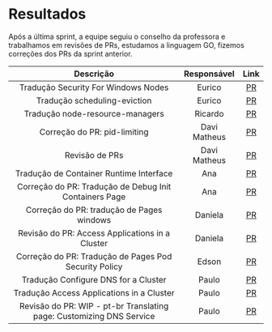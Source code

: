 # Resultados

Após a última sprint, a equipe seguiu o conselho da professora e trabalhamos em revisões de PRs, estudamos a linguagem GO, fizemos correções dos PRs da sprint anterior. 

|Descrição|Responsável|Link|
|:--:|:--:|:--:|
|Tradução Security For Windows Nodes | Eurico | [PR](https://github.com/kubernetes/website/pull/38569) |
|Tradução scheduling-eviction| Eurico | [PR](https://github.com/kubernetes/website/pull/38107) |
|Tradução node-resource-managers | Ricardo | [PR](https://github.com/kubernetes/website/pull/38493) |
|Correção do PR: pid-limiting| Davi Matheus | [PR](https://github.com/kubernetes/website/pull/38142) |
|Revisão de PRs| Davi Matheus | [PR](https://github.com/kubernetes/website/pull/38142) |
|Tradução de Container Runtime Interface| Ana | [PR](https://github.com/kubernetes/website/pull/38138) |
| Correção do PR: Tradução de Debug Init Containers Page| Ana | [PR](https://github.com/kubernetes/website/pull/38536) |
|Correção do PR: tradução de Pages windows| Daniela | [PR](https://github.com/kubernetes/website/pull/38140#pullrequestreview-1197031135) |
|Revisão do PR: Access Applications in a Cluster| Daniela | [PR](https://github.com/kubernetes/website/pull/38483) |
|Correção do PR: Tradução de Pages Pod Security Policy| Edson | [PR](https://github.com/kubernetes/website/pull/38144) |
|Tradução Configure DNS for a Cluster | Paulo | [PR](https://github.com/kubernetes/website/pull/38482#discussion_r1053577929) |
|Tradução Access Applications in a Cluster | Paulo | [PR](https://github.com/kubernetes/website/pull/38483) |
|Revisão do PR: WIP - pt-br Translating page: Customizing DNS Service | Paulo | [PR](https://github.com/kubernetes/website/pull/38481/files/2a75a0d17be50292413b008ba3babbbaf44e8405..820c2462c2a123263cb966fa0225c04bcd5a2439) |
